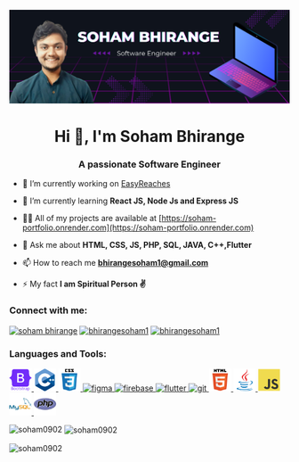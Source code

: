 ![logo](https://github.com/Soham0902/Soham0902/blob/main/Github%20banner_Soham.png)
<h1 align="center">Hi 👋, I'm Soham Bhirange</h1>
<h3 align="center">A passionate Software Engineer</h3>

- 🔭 I’m currently working on [EasyReaches](https://github.com/teamasap2002/EasyReache)

- 🌱 I’m currently learning **React JS, Node Js and Express JS**

- 👨‍💻 All of my projects are available at [https://soham-portfolio.onrender.com](https://soham-portfolio.onrender.com)

- 💬 Ask me about **HTML, CSS, JS, PHP, SQL, JAVA, C++,Flutter**

- 📫 How to reach me **bhirangesoham1@gmail.com**

- ⚡ My fact **I am Spiritual Person ✌**

<h3 align="left">Connect with me:</h3>
<p align="left">
<a href="https://linkedin.com/in/soham bhirange" target="blank"><img align="center" src="https://raw.githubusercontent.com/rahuldkjain/github-profile-readme-generator/master/src/images/icons/Social/linked-in-alt.svg" alt="soham bhirange" height="30" width="40" /></a>
<a href="https://www.hackerrank.com/bhirangesoham1" target="blank"><img align="center" src="https://raw.githubusercontent.com/rahuldkjain/github-profile-readme-generator/master/src/images/icons/Social/hackerrank.svg" alt="bhirangesoham1" height="30" width="40" /></a>
<a href="https://www.leetcode.com/bhirangesoham1" target="blank"><img align="center" src="https://raw.githubusercontent.com/rahuldkjain/github-profile-readme-generator/master/src/images/icons/Social/leet-code.svg" alt="bhirangesoham1" height="30" width="40" /></a>
</p>

<h3 align="left">Languages and Tools:</h3>
<p align="left"> <a href="https://getbootstrap.com" target="_blank" rel="noreferrer"> <img src="https://raw.githubusercontent.com/devicons/devicon/master/icons/bootstrap/bootstrap-plain-wordmark.svg" alt="bootstrap" width="40" height="40"/> </a> <a href="https://www.w3schools.com/cpp/" target="_blank" rel="noreferrer"> <img src="https://raw.githubusercontent.com/devicons/devicon/master/icons/cplusplus/cplusplus-original.svg" alt="cplusplus" width="40" height="40"/> </a> <a href="https://www.w3schools.com/css/" target="_blank" rel="noreferrer"> <img src="https://raw.githubusercontent.com/devicons/devicon/master/icons/css3/css3-original-wordmark.svg" alt="css3" width="40" height="40"/> </a> <a href="https://www.figma.com/" target="_blank" rel="noreferrer"> <img src="https://www.vectorlogo.zone/logos/figma/figma-icon.svg" alt="figma" width="40" height="40"/> </a> <a href="https://firebase.google.com/" target="_blank" rel="noreferrer"> <img src="https://www.vectorlogo.zone/logos/firebase/firebase-icon.svg" alt="firebase" width="40" height="40"/> </a> <a href="https://flutter.dev" target="_blank" rel="noreferrer"> <img src="https://www.vectorlogo.zone/logos/flutterio/flutterio-icon.svg" alt="flutter" width="40" height="40"/> </a> <a href="https://git-scm.com/" target="_blank" rel="noreferrer"> <img src="https://www.vectorlogo.zone/logos/git-scm/git-scm-icon.svg" alt="git" width="40" height="40"/> </a> <a href="https://www.w3.org/html/" target="_blank" rel="noreferrer"> <img src="https://raw.githubusercontent.com/devicons/devicon/master/icons/html5/html5-original-wordmark.svg" alt="html5" width="40" height="40"/> </a> <a href="https://www.java.com" target="_blank" rel="noreferrer"> <img src="https://raw.githubusercontent.com/devicons/devicon/master/icons/java/java-original.svg" alt="java" width="40" height="40"/> </a> <a href="https://developer.mozilla.org/en-US/docs/Web/JavaScript" target="_blank" rel="noreferrer"> <img src="https://raw.githubusercontent.com/devicons/devicon/master/icons/javascript/javascript-original.svg" alt="javascript" width="40" height="40"/> </a> <a href="https://www.mysql.com/" target="_blank" rel="noreferrer"> <img src="https://raw.githubusercontent.com/devicons/devicon/master/icons/mysql/mysql-original-wordmark.svg" alt="mysql" width="40" height="40"/> </a> <a href="https://www.php.net" target="_blank" rel="noreferrer"> <img src="https://raw.githubusercontent.com/devicons/devicon/master/icons/php/php-original.svg" alt="php" width="40" height="40"/> </a> </p>

<p><img align="left" src="https://github-readme-stats.vercel.app/api/top-langs?username=soham0902&show_icons=true&locale=en&layout=compact" alt="soham0902" /></p>

<p>&nbsp;<img align="center" src="https://github-readme-stats.vercel.app/api?username=soham0902&show_icons=true&locale=en" alt="soham0902" /></p>

<p><img align="center" src="https://github-readme-streak-stats.herokuapp.com/?user=soham0902&" alt="soham0902" /></p>
